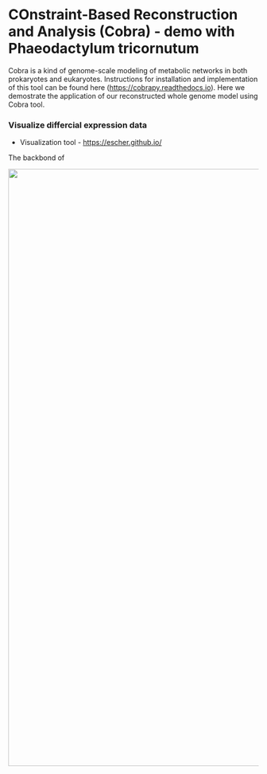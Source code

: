 # COnstraint-Based Reconstruction and Analysis (Cobra) - demo with Phaeodactylum tricornutum  

Cobra is a kind of genome-scale modeling of metabolic networks in both prokaryotes and eukaryotes. Instructions for installation and implementation of this tool can be found here (https://cobrapy.readthedocs.io). Here we demostrate the application of our reconstructed whole genome model using Cobra tool.

### Visualize differcial expression data
* Visualization tool - https://escher.github.io/

The backbond of 

<img src='./img/Expression_LL_HL.png' width = 1200></img>
